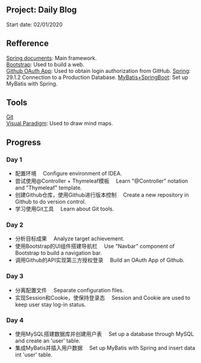 ## Project: Daily Blog
Start date: 02/01/2020

## Refference
[Spring documents](https://Spring.io/guides): Main framework.   
[Bootstrap](https://v3.bootcss.com/components): Used to build a web.   
[Github OAuth App](https://developer.github.com/apps/building-oauth-apps/creating-an-oauth-app/): Used to obtain login authorization from GitHub.
[Spring](https://docs.spring.io/spring-boot/docs/2.0.0.RC1/reference/htmlsingle/#boot-features-connect-to-production-database): 29.1.2 Connection to a Production Database.
[MyBatis+SpringBoot](http://mybatis.org/spring-boot-starter/mybatis-spring-boot-autoconfigure/): Set up MyBatis with Spring.  

## Tools
[Git](https://git-scm.com)    
[Visual Paradigm](https://www.visual-paradigm.com/cn/): Used to draw mind maps.


## Progress
### Day 1   
* 配置环境&emsp; Configure environment of IDEA.   
* 尝试使用@Controller + Thymeleaf模板&emsp; Learn "@Controller" notation and "Thymeleaf" template.   
* 创建Github仓库，使用Github进行版本控制&emsp; Create a new repository in Github to do version control.   
* 学习使用Git工具&emsp; Learn about Git tools.   
   
### Day 2   
* 分析目标成果&emsp; Analyze target achievement.
* 使用Bootstrap的UI组件搭建导航栏&emsp; Use "Navbar" component of Bootstrap to build a navigation bar.   
* 调用Github的API实现第三方授权登录&emsp; Build an OAuth App of Github.   

### Day 3
* 分离配置文件&emsp; Separate configuration files.
* 实现Session和Cookie，使保持登录态&emsp; Session and Cookie are used to keep user stay log-in status.    

### Day 4
* 使用MySQL搭建数据库并创建用户表&emsp; Set up a database through MySQL and create an 'user' table.     
* 集成MyBatis并插入用户数据&emsp; Set up MyBatis with Spring and insert data int 'user' table.